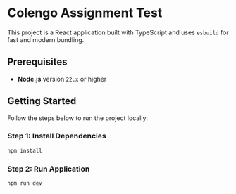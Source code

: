 # Colengo Assignment Test

This project is a React application built with TypeScript and uses `esbuild` for fast and modern bundling.

## Prerequisites

- **Node.js** version `22.x` or higher

## Getting Started

Follow the steps below to run the project locally:

### Step 1: Install Dependencies

```bash
npm install
```

### Step 2: Run Application

```bash
npm run dev
```
